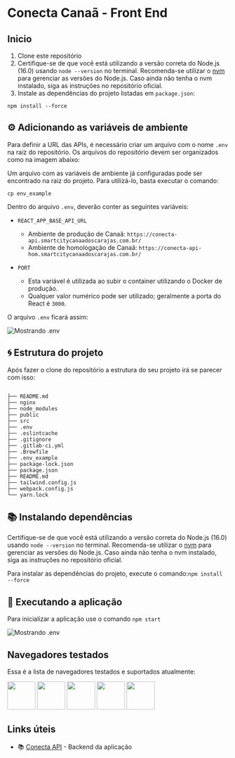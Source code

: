 # Conecta Canaã - Front End

## Inicio

1. Clone este repositório
2. Certifique-se de que você está utilizando a versão correta do Node.js (16.0) usando `node --version` no terminal. Recomenda-se utilizar o [nvm](https://github.com/nvm-sh/nvm) para gerenciar as versões do Node.js. Caso ainda não tenha o nvm instalado, siga as instruções no repositório oficial.
3. Instale as dependências do projeto listadas em `package.json`:

```
npm install --force
```

## ⚙️ Adicionando as variáveis de ambiente

Para definir a URL das APIs, é necessário criar um arquivo com o nome `.env` na raiz do repositório. Os arquivos do repositório devem ser organizados como na imagem abaixo:

Um arquivo com as variáveis de ambiente já configuradas pode ser encontrado na raiz do projeto. Para utilizá-lo, basta executar o comando: 

```
cp env_example

```

Dentro do arquivo `.env`, deverão conter as seguintes variáveis:

- `REACT_APP_BASE_API_URL`
  - Ambiente de produção de Canaã: `https://conecta-api.smartcitycanaadoscarajas.com.br/`
  - Ambiente de homologação de Canaã: `https://conecta-api-hom.smartcitycanaadoscarajas.com.br/`


- `PORT`
  - Esta variável é utilizada ao subir o container utilizando o Docker de produção.
  - Qualquer valor numérico pode ser utilizado; geralmente a porta do React é `3000`.

O arquivo `.env` ficará assim:

![Mostrando .env](https://i.imgur.com/gBD4MA1.png)

## 🌀 Estrutura do projeto

Após fazer o clone do repositório a estrutura do seu projeto irá se parecer com isso:

```

├── README.md
├── nginx
├── node_modules
├── public
├── src
├── .env
├── .eslintcache
├── .gitignore
├── .gitlab-ci.yml 
├── .Brewfile 
├── .env_example 
├── package-lock.json
├── package.json
├── README.md
├── tailwind.config.js
├── webpack.config.js
└── yarn.lock
```

## 📚 Instalando dependências

Certifique-se de que você está utilizando a versão correta do Node.js (16.0) usando `node --version` no terminal. Recomenda-se utilizar o [nvm](https://github.com/nvm-sh/nvm) para gerenciar as versões do Node.js. Caso ainda não tenha o nvm instalado, siga as instruções no repositório oficial.

Para instalar as dependências do projeto, execute o comando:`npm install --force`

## 💨 Executando a aplicação

Para inicializar a aplicação use o comando `npm start`

![Mostrando .env](https://i.imgur.com/1b04WLa.png)

## Navegadores testados

Essa é a lista de navegadores testados e suportados atualmente:

<img src="https://s3.amazonaws.com/creativetim_bucket/github/browser/chrome.png" width="64" height="64"> <img src="https://s3.amazonaws.com/creativetim_bucket/github/browser/firefox.png" width="64" height="64"> <img src="https://s3.amazonaws.com/creativetim_bucket/github/browser/edge.png" width="64" height="64"> <img src="https://s3.amazonaws.com/creativetim_bucket/github/browser/safari.png" width="64" height="64"> <img src="https://s3.amazonaws.com/creativetim_bucket/github/browser/opera.png" width="64" height="64">


## Links úteis

- 📚 [Conecta API](https://gitlab.smartcitycanaadoscarajas.com.br/ramon141/canaa-conecta-api) - Backend da aplicação



